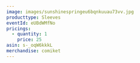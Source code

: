 ```yaml
---
image: images/sunshinespringeu6bqnkuuau73vv.jpg
producttype: Sleeves
eventId: eUBdWMfNo
pricings:
  - quantity: 1
    price: 25
asin: s-_oqW6kkkL
merchandise: comiket
---
```

